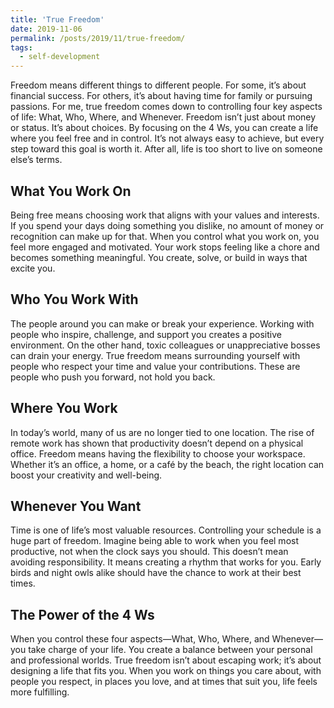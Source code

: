 ```yaml
---
title: 'True Freedom'
date: 2019-11-06
permalink: /posts/2019/11/true-freedom/
tags:
  - self-development
---
```


Freedom means different things to different people. For some, it’s about financial success. For others, it’s about having time for family or pursuing passions. For me, true freedom comes down to controlling four key aspects of life: What, Who, Where, and Whenever. Freedom isn’t just about money or status. It’s about choices. By focusing on the 4 Ws, you can create a life where you feel free and in control. It’s not always easy to achieve, but every step toward this goal is worth it. After all, life is too short to live on someone else’s terms.

What You Work On
---

Being free means choosing work that aligns with your values and interests. If you spend your days doing something you dislike, no amount of money or recognition can make up for that. When you control what you work on, you feel more engaged and motivated. Your work stops feeling like a chore and becomes something meaningful. You create, solve, or build in ways that excite you.

Who You Work With
---

The people around you can make or break your experience. Working with people who inspire, challenge, and support you creates a positive environment. On the other hand, toxic colleagues or unappreciative bosses can drain your energy. True freedom means surrounding yourself with people who respect your time and value your contributions. These are people who push you forward, not hold you back.

Where You Work
--- 

In today’s world, many of us are no longer tied to one location. The rise of remote work has shown that productivity doesn’t depend on a physical office. Freedom means having the flexibility to choose your workspace. Whether it’s an office, a home, or a café by the beach, the right location can boost your creativity and well-being.

Whenever You Want
---

Time is one of life’s most valuable resources. Controlling your schedule is a huge part of freedom. Imagine being able to work when you feel most productive, not when the clock says you should. This doesn’t mean avoiding responsibility. It means creating a rhythm that works for you. Early birds and night owls alike should have the chance to work at their best times.

The Power of the 4 Ws
---

When you control these four aspects—What, Who, Where, and Whenever—you take charge of your life. You create a balance between your personal and professional worlds. True freedom isn’t about escaping work; it’s about designing a life that fits you. When you work on things you care about, with people you respect, in places you love, and at times that suit you, life feels more fulfilling.
